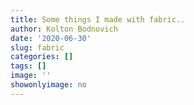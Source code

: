 ```yaml
---
title: Some things I made with fabric..
author: Kolton Bodnovich
date: '2020-06-30'
slug: fabric
categories: []
tags: []
image: ''
showonlyimage: no
---
```


